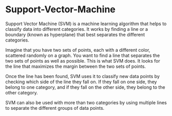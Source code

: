 # Support-Vector-Machine

Support Vector Machine (SVM) is a machine learning algorithm that helps to classify data into different categories. It works by finding a line or a boundary (known as hyperplane) that best separates the different categories.

Imagine that you have two sets of points, each with a different color, scattered randomly on a graph. You want to find a line that separates the two sets of points as well as possible. This is what SVM does. It looks for the line that maximizes the margin between the two sets of points.

Once the line has been found, SVM uses it to classify new data points by checking which side of the line they fall on. If they fall on one side, they belong to one category, and if they fall on the other side, they belong to the other category.

SVM can also be used with more than two categories by using multiple lines to separate the different groups of data points.
